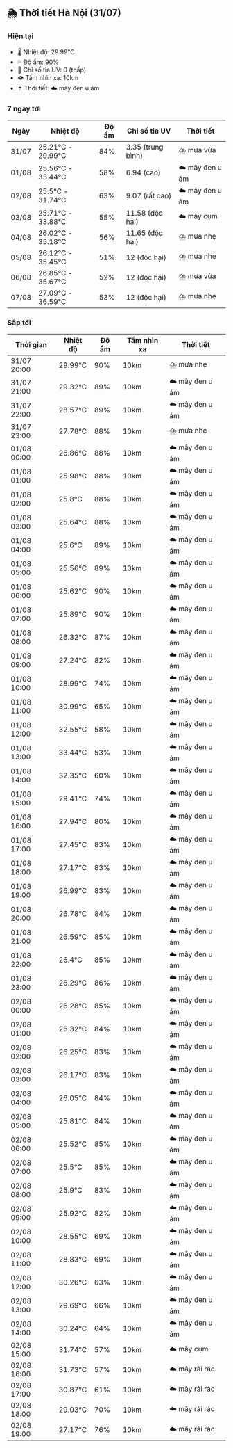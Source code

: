 ## 🌦️ Thời tiết Hà Nội (31/07)

### Hiện tại

- 🌡️ Nhiệt độ: 29.99℃
- 💦 Độ ẩm: 90%
- 🌟 Chỉ số tia UV: 0 (thấp)
- 👁️ Tầm nhìn xa: 10km
- ☂️ Thời tiết: ☁️ mây đen u ám

### 7 ngày tới

| Ngày | Nhiệt độ | Độ ẩm | Chỉ số tia UV | Thời tiết |
| --- | --- | --- | --- | --- |
| 31/07 | 25.21℃ - 29.99℃ | 84% | 3.35 (trung bình) | ⛈️ mưa vừa |
| 01/08 | 25.56℃ - 33.44℃ | 58% | 6.94 (cao) | ☁️ mây đen u ám |
| 02/08 | 25.5℃ - 31.74℃ | 63% | 9.07 (rất cao) | ☁️ mây đen u ám |
| 03/08 | 25.71℃ - 33.88℃ | 55% | 11.58 (độc hại) | ☁️ mây cụm |
| 04/08 | 26.02℃ - 35.18℃ | 56% | 11.65 (độc hại) | ⛈️ mưa nhẹ |
| 05/08 | 26.12℃ - 35.45℃ | 51% | 12 (độc hại) | ⛈️ mưa nhẹ |
| 06/08 | 26.85℃ - 35.67℃ | 52% | 12 (độc hại) | ⛈️ mưa vừa |
| 07/08 | 27.09℃ - 36.59℃ | 53% | 12 (độc hại) | ⛈️ mưa nhẹ |

### Sắp tới

| Thời gian | Nhiệt độ | Độ ẩm | Tầm nhìn xa | Thời tiết |
| --- | --- | --- | --- | --- |
| 31/07 20:00 | 29.99℃ | 90% | 10km | ⛈️ mưa nhẹ |
| 31/07 21:00 | 29.32℃ | 89% | 10km | ☁️ mây đen u ám |
| 31/07 22:00 | 28.57℃ | 89% | 10km | ☁️ mây đen u ám |
| 31/07 23:00 | 27.78℃ | 88% | 10km | ⛈️ mưa nhẹ |
| 01/08 00:00 | 26.86℃ | 88% | 10km | ☁️ mây đen u ám |
| 01/08 01:00 | 25.98℃ | 88% | 10km | ☁️ mây đen u ám |
| 01/08 02:00 | 25.8℃ | 88% | 10km | ☁️ mây đen u ám |
| 01/08 03:00 | 25.64℃ | 88% | 10km | ☁️ mây đen u ám |
| 01/08 04:00 | 25.6℃ | 89% | 10km | ☁️ mây đen u ám |
| 01/08 05:00 | 25.56℃ | 89% | 10km | ☁️ mây đen u ám |
| 01/08 06:00 | 25.62℃ | 90% | 10km | ☁️ mây đen u ám |
| 01/08 07:00 | 25.89℃ | 90% | 10km | ☁️ mây đen u ám |
| 01/08 08:00 | 26.32℃ | 87% | 10km | ☁️ mây đen u ám |
| 01/08 09:00 | 27.24℃ | 82% | 10km | ☁️ mây đen u ám |
| 01/08 10:00 | 28.99℃ | 74% | 10km | ☁️ mây đen u ám |
| 01/08 11:00 | 30.99℃ | 65% | 10km | ☁️ mây đen u ám |
| 01/08 12:00 | 32.55℃ | 58% | 10km | ☁️ mây đen u ám |
| 01/08 13:00 | 33.44℃ | 53% | 10km | ☁️ mây đen u ám |
| 01/08 14:00 | 32.35℃ | 60% | 10km | ☁️ mây đen u ám |
| 01/08 15:00 | 29.41℃ | 74% | 10km | ☁️ mây đen u ám |
| 01/08 16:00 | 27.94℃ | 80% | 10km | ☁️ mây đen u ám |
| 01/08 17:00 | 27.45℃ | 83% | 10km | ☁️ mây đen u ám |
| 01/08 18:00 | 27.17℃ | 83% | 10km | ☁️ mây đen u ám |
| 01/08 19:00 | 26.99℃ | 83% | 10km | ☁️ mây đen u ám |
| 01/08 20:00 | 26.78℃ | 84% | 10km | ☁️ mây đen u ám |
| 01/08 21:00 | 26.59℃ | 85% | 10km | ☁️ mây đen u ám |
| 01/08 22:00 | 26.4℃ | 85% | 10km | ☁️ mây đen u ám |
| 01/08 23:00 | 26.29℃ | 86% | 10km | ☁️ mây đen u ám |
| 02/08 00:00 | 26.28℃ | 85% | 10km | ☁️ mây đen u ám |
| 02/08 01:00 | 26.32℃ | 84% | 10km | ☁️ mây đen u ám |
| 02/08 02:00 | 26.25℃ | 83% | 10km | ☁️ mây đen u ám |
| 02/08 03:00 | 26.17℃ | 83% | 10km | ☁️ mây đen u ám |
| 02/08 04:00 | 26.05℃ | 84% | 10km | ☁️ mây đen u ám |
| 02/08 05:00 | 25.81℃ | 84% | 10km | ☁️ mây đen u ám |
| 02/08 06:00 | 25.52℃ | 85% | 10km | ☁️ mây đen u ám |
| 02/08 07:00 | 25.5℃ | 85% | 10km | ☁️ mây đen u ám |
| 02/08 08:00 | 25.9℃ | 83% | 10km | ☁️ mây đen u ám |
| 02/08 09:00 | 25.92℃ | 82% | 10km | ☁️ mây đen u ám |
| 02/08 10:00 | 28.55℃ | 69% | 10km | ☁️ mây đen u ám |
| 02/08 11:00 | 28.83℃ | 69% | 10km | ☁️ mây đen u ám |
| 02/08 12:00 | 30.26℃ | 63% | 10km | ☁️ mây đen u ám |
| 02/08 13:00 | 29.69℃ | 66% | 10km | ☁️ mây đen u ám |
| 02/08 14:00 | 30.24℃ | 64% | 10km | ☁️ mây đen u ám |
| 02/08 15:00 | 31.74℃ | 57% | 10km | ☁️ mây cụm |
| 02/08 16:00 | 31.73℃ | 57% | 10km | ☁️ mây rải rác |
| 02/08 17:00 | 30.87℃ | 61% | 10km | ☁️ mây rải rác |
| 02/08 18:00 | 29.03℃ | 70% | 10km | ☁️ mây rải rác |
| 02/08 19:00 | 27.17℃ | 76% | 10km | ☁️ mây rải rác |
